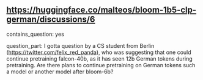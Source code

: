 ## https://huggingface.co/malteos/bloom-1b5-clp-german/discussions/6

contains_question: yes

question_part: I gotta question by a CS student from Berlin (https://twitter.com/felix_red_panda), who was suggesting that one could continue pretraining falcon-40b, as it has seen 12b German tokens during pretraining. Are there plans to continue pretraining on German tokens such a model or another model after bloom-6b?